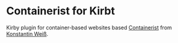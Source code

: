 # Containerist for Kirbt
Kirby plugin for container-based websites based [Containerist](http://containerist.org) from [Konstantin Weiß](http://konstantinweiss.com).
